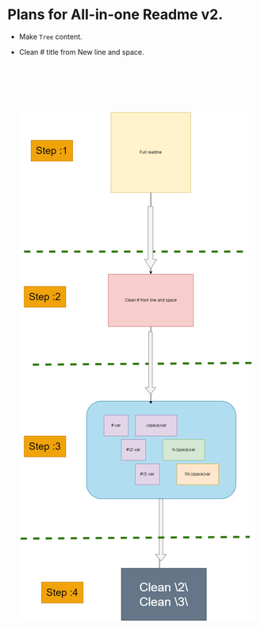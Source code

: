 # Plans for All-in-one Readme v2.

- Make `Tree` content.

- Clean # title from New line and space.<br>

  <br><br><br><br><br>

  ![all-in-one-v2.drawio](./readme-data/all-in-one-v2.drawio.png)